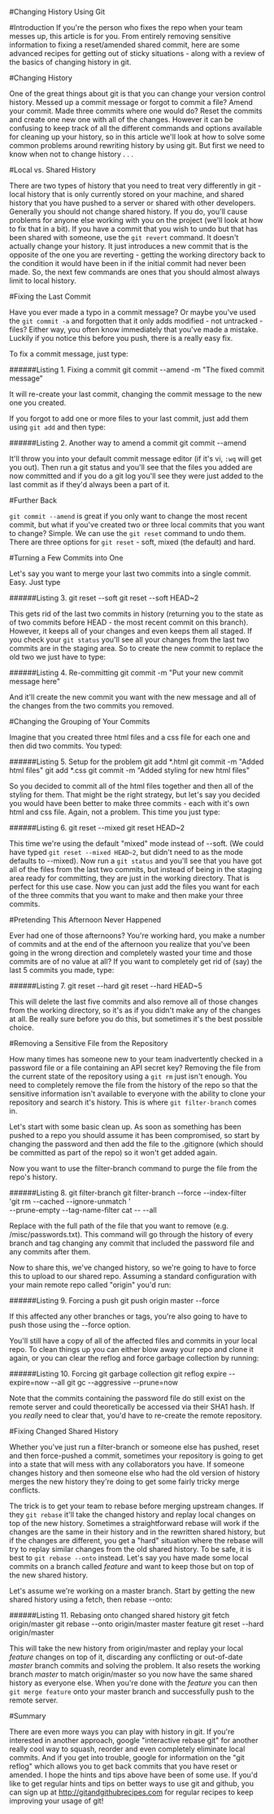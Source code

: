 #Changing History Using Git

#Introduction
If you're the person who fixes the repo when your team messes up, this article is for you. From entirely removing sensitive information to fixing a reset/amended shared commit, here are some advanced recipes for getting out of sticky situations - along with a review of the basics of changing history in git.

#Changing History

One of the great things about git is that you can change your version control history. Messed up a commit message or forgot to commit a file? Amend your commit. Made three commits where one would do? Reset the commits and create one new one with all of the changes. However it can be confusing to keep track of all the different commands and options available for cleaning up your history, so in this article we'll look at how to solve some common problems around rewriting history by using git. But first we need to know when not to change history . . .

#Local vs. Shared History

There are two types of history that you need to treat very differently in git - local history that is only currently stored on your machine, and shared history that you have pushed to a server or shared with other developers. Generally you should not change shared history. If you do, you'll cause problems for anyone else working with you on the project (we'll look at how to fix that in a bit). If you have a commit that you wish to undo but that has been shared with someone, use the `git revert` command. It doesn't actually change your history. It just introduces a new commit that is the opposite of the one you are reverting - getting the working directory back to the condition it would have been in if the initial commit had never been made. So, the next few commands are ones that you should almost always limit to local history.

#Fixing the Last Commit

Have you ever made a typo in a commit message? Or maybe you've used the `git commit -a` and forgotten that it only adds modified - not untracked - files? Either way, you often know immediately that you've made a mistake. Luckily if you notice this before you push, there is a really easy fix.

To fix a commit message, just type:

######Listing 1. Fixing a commit
    git commit --amend -m "The fixed commit message"

It will re-create your last commit, changing the commit message to the new one you created.

If you forgot to add one or more files to your last commit, just add them using `git add` and then type:

######Listing 2. Another way to amend a commit
    git commit --amend

It'll throw you into your default commit message editor (if it's vi, `:wq` will get you out). Then run a git status and you'll see that the files you added are now committed and if you do a git log you'll see they were just added to the last commit as if they'd always been a part of it.

#Further Back

`git commit --amend` is great if you only want to change the most recent commit, but what if you've created two or three local commits that you want to change? Simple. We can use the `git reset` command to undo them. There are three options for `git reset` - soft, mixed (the default) and hard.


#Turning a Few Commits into One

Let's say you want to merge your last two commits into a single commit. Easy. Just type

######Listing 3. git reset --soft
    git reset --soft HEAD~2

This gets rid of the last two commits in history (returning you to the state as of two commits before HEAD - the most recent commit on this branch). However, it keeps all of your changes and even keeps them all staged. If you check your `git status` you'll see all your changes from the last two commits are in the staging area. So to create the new commit to replace the old two we just have to type:

######Listing 4. Re-committing
    git commit -m "Put your new commit message here"

And it'll create the new commit you want with the new message and all of the changes from the two commits you removed.

#Changing the Grouping of Your Commits

Imagine that you created three html files and a css file for each one and then did two commits. You typed:

######Listing 5. Setup for the problem
    git add *.html
    git commit -m "Added html files"
    git add *.css
    git commit -m "Added styling for new html files"

So you decided to commit all of the html files together and then all of the styling for them. That might be the right strategy, but let's say you decided you would have been better to make three commits - each with it's own html and css file. Again, not a problem. This time you just type:

######Listing 6. git reset --mixed
    git reset HEAD~2

This time we're using the default "mixed" mode instead of --soft. (We could have typed `git reset --mixed HEAD~2`, but didn't need to as the mode defaults to --mixed). Now run a `git status` and you'll see that you have got all of the files from the last two commits, but instead of being in the staging area ready for committing, they are just in the working directory. That is perfect for this use case. Now you can just add the files you want for each of the three commits that you want to make and then make your three commits.

#Pretending This Afternoon Never Happened

Ever had one of those afternoons? You're working hard, you make a number of commits and at the end of the afternoon you realize that you've been going in the wrong direction and completely wasted your time and those commits are of no value at all? If you want to completely get rid of (say) the last 5 commits you made, type:

######Listing 7. git reset --hard
    git reset --hard HEAD~5

This will delete the last five commits and also remove all of those changes from the working directory, so it's as if you didn't make any of the changes at all. Be really sure before you do this, but sometimes it's the best possible choice.


#Removing a Sensitive File from the Repository

How many times has someone new to your team inadvertently checked in a password file or a file containing an API secret key? Removing the file from the current state of the repository using a `git rm` just isn't enough. You need to completely remove the file from the history of the repo so that the sensitive information isn't available to everyone with the ability to clone your repository and search it's history. This is where `git filter-branch` comes in.

Let's start with some basic clean up. As soon as something has been pushed to a repo you should assume it has been compromised, so start by changing the password and then add the file to the .gitignore (which should be committed as part of the repo) so it won't get added again.

Now you want to use the filter-branch command to purge the file from the repo's history.

######Listing 8. git filter-branch
    git filter-branch --force --index-filter \
    'git rm --cached --ignore-unmatch <filepath>' \
    --prune-empty --tag-name-filter cat -- --all

Replace <filepath> with the full path of the file that you want to remove (e.g. /misc/passwords.txt). This command will go through the history of every branch and tag changing any commit that included the password file and any commits after them.

Now to share this, we've changed history, so we're going to have to force this to upload to our shared repo. Assuming a standard configuration with your main remote repo called "origin" you'd run:

######Listing 9. Forcing a push
    git push origin master --force

If this affected any other branches or tags, you're also going to have to push those using the --force option.

You'll still have a copy of all of the affected files and commits in your local repo. To clean things up you can either blow away your repo and clone it again, or you can clear the reflog and force garbage collection by running:

######Listing 10. Forcing git garbage collection
    git reflog expire --expire=now --all
    git gc --aggressive --prune=now

Note that the commits containing the password file do still exist on the remote server and could theoretically be accessed via their SHA1 hash. If you *really* need to clear that, you'd have to re-create the remote repository.

#Fixing Changed Shared History

Whether you've just run a filter-branch or someone else has pushed, reset and then force-pushed a commit, sometimes your repository is going to get into a state that will mess with any collaborators you have. If someone changes history and then someone else who had the old version of history merges the new history they're doing to get some fairly tricky merge conflicts.

The trick is to get your team to rebase before merging upstream changes. If they `git rebase` it'll take the changed history and replay local changes on top of the new history. Sometimes a straightforward rebase will work if the changes are the same in their history and in the rewritten shared history, but if the changes are different, you get a "hard" situation where the rebase will try to replay similar changes from the old shared history. To be safe, it is best to `git rebase --onto` instead. Let's say you have made some local commits on a branch called _feature_ and want to keep those but on top of the new shared history.

Let's assume we're working on a master branch. Start by getting the new shared history using a fetch, then rebase --onto:

######Listing 11. Rebasing onto changed shared history
    git fetch origin/master
    git rebase --onto origin/master master feature
    git reset --hard origin/master

This will take the new history from origin/master and replay your local _feature_ changes on top of it, discarding any conflicting or out-of-date _master_ branch commits and solving the problem. It also resets the working branch _master_ to match origin/master so you now have the same shared history as everyone else. When you're done with the _feature_ you can then `git merge feature` onto your master branch and successfully push to the remote server.

#Summary

There are even more ways you can play with history in git. If you're interested in another approach, google "interactive rebase git" for another really cool way to squash, reorder and even completely eliminate local commits. And if you get into trouble, google for information on the "git reflog" which allows you to get back commits that you have reset or amended. I hope the hints and tips above have been of some use. If you'd like to get regular hints and tips on better ways to use git and github, you can sign up at http://gitandgithubrecipes.com for regular recipes to keep improving your usage of git!
